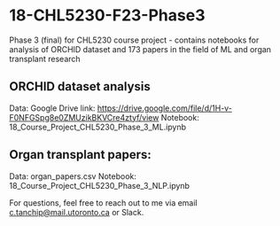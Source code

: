 # 18-CHL5230-F23-Phase3

Phase 3 (final) for CHL5230 course project - contains notebooks for analysis of ORCHID dataset and 173 papers in the field of ML and organ transplant research

## ORCHID dataset analysis
Data: Google Drive link: https://drive.google.com/file/d/1H-v-F0NFGSpg8e0ZMUzikBKVCre4ztyf/view 
Notebook: 18_Course_Project_CHL5230_Phase_3_ML.ipynb

## Organ transplant papers:
Data: organ_papers.csv
Notebook: 18_Course_Project_CHL5230_Phase_3_NLP.ipynb

For questions, feel free to reach out to me via email c.tanchip@mail.utoronto.ca or Slack.
